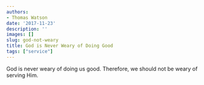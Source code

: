 ```yaml
---
authors:
- Thomas Watson
date: '2017-11-23'
description: ''
images: []
slug: god-not-weary
title: God is Never Weary of Doing Good
tags: ["service"]
---
```


God is never weary of doing us good. Therefore, we should not be weary of serving Him.